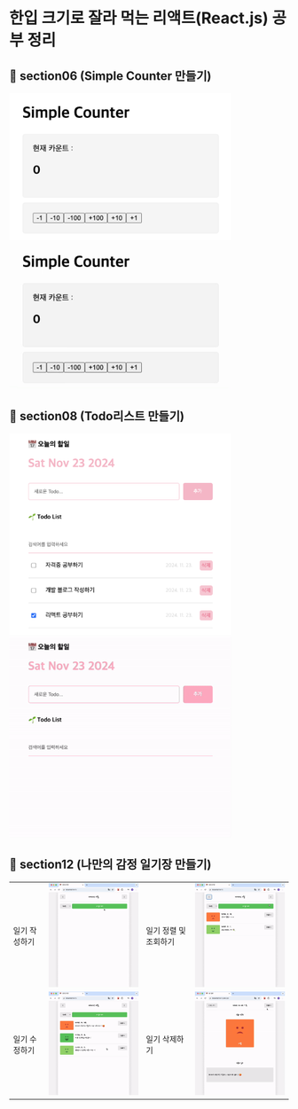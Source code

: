 # 한입 크기로 잘라 먹는 리액트(React.js) 공부 정리

## 🌱 section06 (Simple Counter 만들기)
<div>
  <img src="/images/SimpleCounter.png" width="400" />
  <img src="/images/SimpleCounter.gif" width="400" />
</div>

## 📅 section08 (Todo리스트 만들기)
<div>
  <img src="/images/TodoReact.png" width="400" />
  <img src="/images/TodoReact.gif" width="400" />
</div>

## 🥳 section12 (나만의 감정 일기장 만들기)

<table>
  <tr>
    <td>일기 작성하기</td>
    <td><img src="./images/newDiary.gif" alt="일기 작성" width="300" /></td>
    <td>일기 정렬 및 조회하기</td>
    <td><img src="./images/filterDiary.gif" alt="일기 정렬 및 조회" width="300" /></td>
  </tr>
  <tr></tr>
  <tr>
    <td>일기 수정하기</td>
    <td><img src="./images/updateDiary.gif" alt="일기 수정" width="300" /></td>
    <td>일기 삭제하기</td>
    <td><img src="./images/deleteDiary.gif" alt="일기 삭제" width="300" /></td>
  </tr>
</table>


